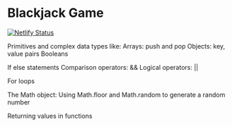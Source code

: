 # Blackjack Game

[![Netlify Status](https://api.netlify.com/api/v1/badges/9dcc8582-a8d7-4873-85cf-44ae44230748/deploy-status)](https://app.netlify.com/sites/justin-tsugranes-blackjack/deploys)

Primitives and complex data types like:
Arrays: push and pop
Objects: key, value pairs
Booleans

If else statements
Comparison operators: &&
Logical operators: ||

For loops

The Math object:
Using Math.floor and Math.random to generate a random number

Returning values in functions
